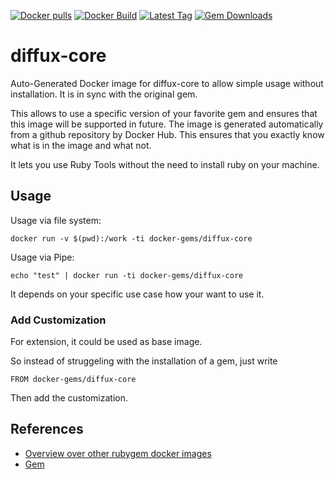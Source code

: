 [![Docker pulls](https://img.shields.io/docker/pulls/rubygem/diffux-core.svg)](https://hub.docker.com/r/rubygem/diffux-core/)
[![Docker Build](https://img.shields.io/docker/automated/rubygem/diffux-core.svg)](https://hub.docker.com/r/rubygem/diffux-core/)
[![Latest Tag](https://img.shields.io/github/tag/docker-rubygem/diffux-core.svg)](https://hub.docker.com/r/rubygem/diffux-core/)
[![Gem Downloads](https://img.shields.io/gem/dt/diffux-core.svg)](https://rubygems.org/gems/diffux-core/)
# diffux-core

Auto-Generated Docker image for diffux-core to allow simple usage without installation.
It is in sync with the original gem.

This allows to use a specific version of your favorite gem and ensures that this image will be supported in future.
The image is generated automatically from a github repository by Docker Hub.
This ensures that you exactly know what is in the image and what not.

It lets you use Ruby Tools without the need to install ruby on your machine.

## Usage

Usage via file system:

`docker run -v $(pwd):/work -ti docker-gems/diffux-core`

Usage via Pipe:

`echo "test" | docker run -ti docker-gems/diffux-core`

It depends on your specific use case how your want to use it.

### Add Customization

For extension, it could be used as base image.

So instead of struggeling with the installation of a gem, just write

`FROM docker-gems/diffux-core`

Then add the customization.

## References

 - [Overview over other rubygem docker images](https://github.com/thinkbot/docker-rubygem)
 - [Gem](https://rubygems.org/gems/diffux-core/)
